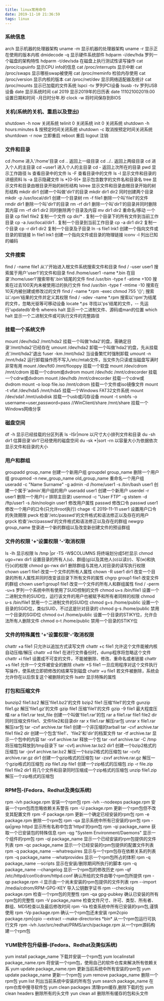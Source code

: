 ```yaml
---
title: linux常用命令
date: 2019-11-10 21:36:59
tags: linux
---
```

### 系统信息
arch 显示机器的处理器架构
uname -m 显示机器的处理器架构
uname -r 显示正在使用的版本内核
dmidecode -q 显示硬件系统部件
hdparm -i/dev/hda 罗列一个磁盘的架构特性
hdparm -t/dev/sda 在磁盘上执行测试性读写操作
cat /proc/cupuinfo 显示CPU info的信息
cat /proc/interrupts 显示中断
cat /proc/swaps 显示哪些swap被使用
cat /proc/meminfo 检验内存使用
cat /proc/version 显示内核的版本
cat /proc/net/dev 显示网络适配器及统计
cat /proc/mounts 显示已加载的文件系统
Ispci -tv 罗列PCI设备
Isusb -tv 罗列USB设备
date 显示系统时间
cal 2019 显示2019年的日历表
date 111021002019.00 设置日期和时间 -月日时分年.秒
clock -w 将时间保存到BIOS
<!-- more -->
### 关机(系统的关机、重启以及登出)
shutdown -h now 关闭系统
telinit 0 关闭系统
init 0 关闭系统
shutdown -h hours:minutes & 按预定时间关闭系统
shutdown -c 取消按预定时间关闭系统
shuntdown -r now 立即重启
reboot 重启
logout 注销

### 文件和目录
cd /home 进入'/home'目录
cd .. 返回上一级目录
cd ../.. 返回上两级目录
cd 进入个人的主目录
cd ~user1 进入个人的主目录
cd - 返回上次所在的目录
pwd 显示工作路径
ls 查看目录中的文件
ls -F 查看目录中的文件
ls -l 显示文件和目录的详细资料
ls -a 显示隐藏文件
ls \*[0-9]\* 显示包含数字的文件名和目录名
tree 显示文件和目录由根目录开始的树形结构
lstree 显示文件和目录由根目录开始的树形结构
mkdir dir1 创建一个叫做'dir1'的目录
mkdir dir1 dir2 同时创建两个目录
mkdir -p /usr/local/dir1 创建一个目录树
rm -f file1 删除一个叫'file1'的文件
rmdir dir1 删除一个叫'dir1'的目录
rm -rf dir1 删除一个叫'dir1'的目录并同时删除其内容
rm -rf dir1 dir2 同时删除两个目录及内容
mv dir1 dir2 重命名/移动 一个目录
cp file1 file2 复制一个文件
cp dir/\* . 复制一个目录下的所有文件到当前工作目录
cp -a /usr/local/dir1 . 复制一个目录到当前工作目录
cp -a dir1 dir2 复制一个目录
cp -r dir1 dir2 复制一个目录及子目录
ln -s file1 lnk1 创建一个指向文件或目录的软链接
ln file1 lnk1 创建一个指向文件或目录的物理链接
iconv -l 列出已知的编码

### 文件搜索
find / -name file1 从'/'开始进入根文件系统搜索文件和目录
find / -user user1 搜索属于用户'user1'的文件和目录
find /home/user1 -name \*.bin  在目录'/home/user1'搜索带有'.bin'结尾的文件
find /usr/bin -type f -atime +100 搜索在过去100天内未被使用过的执行文件
find /usr/bin -type f -mtime -10 搜索在10天内被创建或修改过的文件
find / -name \*.rpm -exec chmod 755 '{}'\; 搜索以'.rpm'结果的文件并定义其权限
find / -xdev -name \*.rpm 搜索以'rpm'为结尾的文件，忽略光驱等可移动设备
locate \*.ps 寻找以'ps'结尾的文件，-- 先运行'updatedb'命令
whereis halt 显示一个二进制文件、源码或man的位置
which halt 显示一个二进制文件或可执行文件的完整路径

### 挂载一个系统文件
mount /dev/hda2 /mnt/hda2 挂载一个叫做'hda2'的盘，需确定目录'/mnt/hda2'已经存在
umount /dev/hda2 卸载一个叫做'hda2'的盘，先从挂载点'/mnt/hda2'退出
fuser -km /mnt/hda2 当设备繁忙时强制卸载
umount -n /mnt/hda2 运行卸载操作而不写入/etc/mtab文件，当文件为只读或当磁盘写满时非常有用
mount /dev/fd0 /mnt/flooppy 挂载一个软盘
mount /dev/cdrom /mnt/cdrom 挂载一个cdrom或dvdrom
mount /dev/hdc /mnt/cdrecorder 挂载一个cdrw或dvdrom
mount /dev/hdb /mnt/cdrecorder 挂载一个cdrw或dvdrom
mount -o loop file.iso /mnt/cdrom 挂载一个文件或iso镜像文件
mount -t vfat /dev/hda5 /mnt/hda5 挂载一个Windows FAT32文件系统
mount /dev/sda1 /mnt/usbdisk 挂载一个usb或闪存设备
mount -t smbfs -o username=user,password=pass //WinClient/share /mnt/share 挂载一个Windows网络分享

### 磁盘空间
df -h 显示已经挂载的分区列表
ls -ISr|more 以尺寸大小排列文件和目录
du -sh dir1 估算目录'dir1'已经使用的磁盘空间
du -sk \*|sort -rn 以容量大小为依据依次显示文件和目录的大小

### 用户和群组
groupadd group_name 创建一个新用户组
groupdel group_name 删除一个用户组
groupmod -n new_group_name old_group_name 重命名一个用户组
useradd -c "Name Surname" -g admin -d /home/user1 -s /bin/bash user1 创建一个属于'admin'用户组的用户
useradd user1 创建一个新用户
userdel -r user1 删除一个用户(-r 排除主目录)
usermod -c "User FTP" -g ststem -d /ftp/user1 -s /bin/nologin user1 修改用户属性
passwd 修改口令
passwd user1 修改一个用户的口令(只允许root执行)
chage -E 2019-11-11 user1 设置用户口令的失效期限
pwck 检查'/etc/passwd'的文件格式和语法修正以及存在的用户
grpck 检查'/ect/passwd'的文件格式和语法修正以及存在的群组
newgrp group_name 登录进一个新的群组以及改变新创建文件的预设群组

### 文件的权限 '+'设置权限 '-'取消权限
ls -lh 显示权限
ls /tmp |pr -T5 -W$COLUMNS 将终端划分成5栏显示
chmod ugo+rwx dir1 设置目录的所有人(u)、群组(g)以及其他人(o)以读(r)、写(w)和执行(x)的权限
chmod go-rwx dir1 删除群组与其他人对目录的读写执行权限
chown user1 file1 改变一个文件的所有人属性
chown -R user1 dir1 改变一个目录的所有人属性并同时改变该目录下所有文件的属性
chgrp group1 file1 改变文件的群组
chown user1:group1 file1 改变一个文件的所有人和群组属性
find / -perm -u+s 罗列一个系统中所有使用了SUID控制的文件
chmod u+s /bin/file1 设置一个二进制文件的SUID位，运行该文件的用户也被赋予和所有者同样的权限
chmod u-s /bin/file1 禁用一个二进制文件的SUID位
chmod g+s /home/public 设置一个目录的SGID位，类似SUID，不过这是针对目录的
chmod g-s /home/public 禁用一个目录的SGID位
chmod o+t /home/public 设置一个目录的STIKY位，允许合法所有人删除文件
chmod o-t /home/public 禁用一个目录的STIKY位

### 文件的特殊属性 '+'设置权限'-'取消权限
chattr +a file1 只允许以追加方式读写文件
chattr +c file1 允许这个文件能被内核自动压缩/解压
chattr +d file1 在进行文件备份时，dump程序将忽略这个文件
chattr +i file1 设置成不可变的文件，不能被删除、修改、重命名或者链接
chattr +s file1 允许一个文件被安全的删除
chattr +S file1 一旦应用程序对这个文件执行写操作，使系统立即把修改的结果写到磁盘
chattr +u file1 若文件被删除，系统会允许你在以后恢复这个被删除的文件
lsattr 显示特殊的属性

### 打包和压缩文件
bunzip2 file1.bz2 解压'file1.bz2'的文件
bzip2 file1 压缩'file1'的文件
gunzip file1.gz 解压'file1.gz'的文件
gzip file1 压缩'file1'的文件
gzip -9 file1 最大程度压缩
rar a file1.rar test_file 创建一个叫做'file1.rar'的包
rar a file1.rar file1 file2 dir 同时压缩文件file1、文件file2和目录dir
rar x file1.rar 解压rar包
unrar x file1.rar 解压rar包
tar -cvf archive.tar file1 创建一个非压缩的tarball
tar -cvf archive.tar file1 file2 dir 创建一个包含'file1'、'file2'和'dir'的档案文件
tar -tf archive.tar 显示一个包中的内容
tar -xvf archive.tar 释放一个包
tar -xvf archive.tar -C /tmp 将压缩包释放到/tmp目录下
tar -cvfj archive.tar.bz2 dir1 创建一个bzip2格式的压缩包
tar -jxvf archive.tar.bz2 解压一个bzip2格式的压缩包
tar -cvfz archive.rar.gz dir1 创建一个gzip格式的压缩包
tar -zxvf archive.rar.gz 解压一个gzip格式的压缩包
zip file1.zip file1 创建一个zip格式的压缩包
zip -r file.zip file1 file2 dir1 将几个文件和目录同时压缩成一个zip格式的压缩包
unzip file1.zip 解压一个zip格式的压缩包

### RPM包-(Fedora、Redhat及类似系统)
rpm -ivh package.rpm 安装一个rpm包
rpm -ivh \-\-nodeeps package.rpm 安装一个rpm包而忽略依赖关系警告
rpm -U package.rpm 更新一个rpm包但不改变其配置文件
rpm -F package.rpm 更新一个确定已经安装的rpm包
rpm -e package.rpm 删除一个rpm包
rpm -qa 显示系统中所有已安装的rpm包
rpm -qa|grep httpd 显示所有名称中包含'httpd'的rpm包
rpm -qi package_name 获取一个已安装包的特殊信息
rpm -qg "System Environment/Daemons" 显示一个组件的rpm包
rpm -ql package_name 显示一个已经安装的rpm包提供的文件列表
rpm -qc package_name 显示一个已经安装的rpm包提供的配置文件列表
rpm -q package_name \-\-whatrequires 显示与一个rpm包存在依赖关系的列表
rpm -q package_name \-\-whatprovides 显示一个rpm包所占的体积
rpm -q package_name \-\-scripts 显示在安装/删除期间所执行的脚本
rpm -q package_name \-\-changelog 显示一个rpm包的修改历史
rpm -qf /etc/httpd/conf/cdrom/httpd.conf 确认所给的文件由哪个rpm包所提供
rpm -qp package.rpm -l 显示由一个尚未安装的rpm包提供的文件列表
rpm \-\-import /media/cdrom/RPM-GPG-KEY 导入公钥数字证书
rpm \-\-checksig package.rpm 检查一个rpm包的完整性
rpm -qa gpg-pubkey 确认已安装的所有rpm包的完整性
rpm -V package_name 检查文件尺寸、许可、类型、所有者、群组、MD5检查以及最后修改时间
rpm -Va 检查系统中所有已安装的rpm包,谨慎使用
rpm -Vp package.rpm 确认一个rpm包还未安装
rpm2cpio package.rpm|cpio \-\-extract \-\-make-directories \*bin\* 从一个rpm包运行可执行文件
rpm -ivh /usr/src/redhat/PRMS/arch/package.rpm 从一个rpm源码构建一个rpm包

### YUM软件包升级器-(Fedora、Redhat及类似系统)
yum install package_name 下载并安装一个rpm包
yum localinstall package_name.rpm 将安装一个rpm包，使用自己的软件仓库来解决所有依赖关系
yum update package_name.rpm 更新当前系统中所有安装的rpm包
yum update package_name 更新一个rpm包
yum remove package_name 删除一个rpm包
yum list 列出当前系统中安装的所有包
yum search package_name 在rpm仓库中搜寻软件包
yum clean packages 清理rpm缓存,删除下载的包
yum clean headers 删除所有的头文件
yun clean all 删除所有缓存的包和头文件